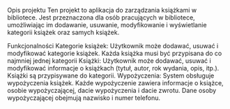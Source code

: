 Opis projektu
Ten projekt to aplikacja do zarządzania książkami w bibliotece. Jest przeznaczona dla osób pracujących w bibliotece, umożliwiając im dodawanie, usuwanie, modyfikowanie i wyświetlanie kategorii książek oraz samych książek.

  Funkcjonalności
Kategorie książek:
Użytkownik może dodawać, usuwać i modyfikować kategorie książek.
Każda książka musi być przypisana do co najmniej jednej kategorii
  Książki:
Użytkownik może dodawać, usuwać i modyfikować informacje o książkach (tytuł, autor, rok wydania, opis, itp.).
Książki są przypisywane do kategorii.
  Wypożyczenia:
System obsługuje wypożyczenia książek.
Każde wypożyczenie zawiera informacje o książce, osobie wypożyczającej, dacie wypożyczenia i dacie zwrotu.
Dane osoby wypożyczającej obejmują nazwisko i numer telefonu.
